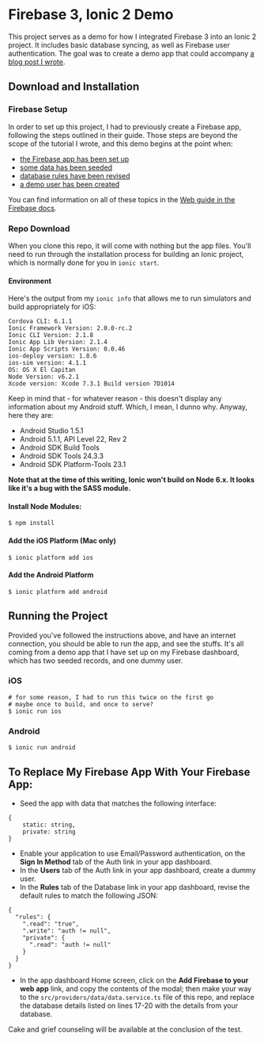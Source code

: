 # Firebase 3, Ionic 2 Demo

This project serves as a demo for how I integrated Firebase 3 into an Ionic 2 project.  It includes basic database syncing, as well as Firebase user authentication.  The goal was to create a demo app that could accompany [a blog post I wrote](https://webcake.co/using-firebase-3-in-angular-2-and-ionic-2/).

## Download and Installation

### Firebase Setup

In order to set up this project, I had to previously create a Firebase app, following the steps outlined in their guide.  Those steps are beyond the scope of the tutorial I wrote, and this demo begins at the point when:

- [the Firebase app has been set up](https://console.firebase.google.com/)
- [some data has been seeded](https://firebase.google.com/docs/database/web/structure-data)
- [database rules have been revised](https://firebase.google.com/docs/database/security/)
- [a demo user has been created](https://firebase.google.com/docs/auth/web/manage-users)

You can find information on all of these topics in the [Web guide in the Firebase docs](https://firebase.google.com/docs/web/setup).

### Repo Download

When you clone this repo, it will come with nothing but the app files.  You'll need to run through the installation process for building an Ionic project, which is normally done for you in `ionic start`.

#### Environment

Here's the output from my `ionic info` that allows me to run simulators and build appropriately for iOS:
```
Cordova CLI: 6.1.1 
Ionic Framework Version: 2.0.0-rc.2
Ionic CLI Version: 2.1.8
Ionic App Lib Version: 2.1.4
Ionic App Scripts Version: 0.0.46
ios-deploy version: 1.8.6 
ios-sim version: 4.1.1 
OS: OS X El Capitan
Node Version: v6.2.1
Xcode version: Xcode 7.3.1 Build version 7D1014
```
Keep in mind that - for whatever reason - this doesn't display any information about my Android stuff.  Which, I mean, I dunno why.  Anyway, here they are:

- Android Studio 1.5.1
- Android 5.1.1, API Level 22, Rev 2
- Android SDK Build Tools
- Android SDK Tools 24.3.3
- Android SDK Platform-Tools 23.1

**Note that at the time of this writing, Ionic won't build on Node 6.x.  It looks like it's a bug with the SASS module.**


#### Install Node Modules:
```
$ npm install
```

#### Add the iOS Platform (Mac only)
```
$ ionic platform add ios
```

#### Add the Android Platform
```
$ ionic platform add android
```

## Running the Project

Provided you've followed the instructions above, and have an internet connection, you should be able to run the app, and see the stuffs.  It's all coming from a demo app that I have set up on my Firebase dashboard, which has two seeded records, and one dummy user.

### iOS
```
# for some reason, I had to run this twice on the first go
# maybe once to build, and once to serve?
$ ionic run ios
```

### Android
```
$ ionic run android
```

## To Replace My Firebase App With Your Firebase App:

- Seed the app with data that matches the following interface:
```
{
	static: string,
	private: string
}
```
- Enable your application to use Email/Password authentication, on the **Sign In Method** tab of the Auth link in your app dashboard.
- In the **Users** tab of the Auth link in your app dashboard, create a dummy user.
- In the **Rules** tab of the Database link in your app dashboard, revise the default rules to match the following JSON:
```
{
  "rules": {
    ".read": "true",
    ".write": "auth != null",
    "private": {
      ".read": "auth != null"
    }
  }
}
```
- In the app dashboard Home screen, click on the **Add Firebase to your web app** link, and copy the contents of the modal; then make your way to the `src/providers/data/data.service.ts` file of this repo, and replace the database details listed on lines 17-20 with the details from your database.

Cake and grief counseling will be available at the conclusion of the test.
